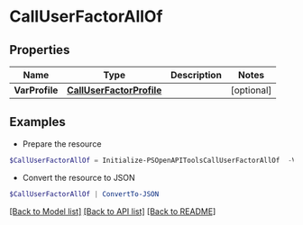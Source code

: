 # CallUserFactorAllOf
## Properties

Name | Type | Description | Notes
------------ | ------------- | ------------- | -------------
**VarProfile** | [**CallUserFactorProfile**](CallUserFactorProfile.md) |  | [optional] 

## Examples

- Prepare the resource
```powershell
$CallUserFactorAllOf = Initialize-PSOpenAPIToolsCallUserFactorAllOf  -VarProfile null
```

- Convert the resource to JSON
```powershell
$CallUserFactorAllOf | ConvertTo-JSON
```

[[Back to Model list]](../README.md#documentation-for-models) [[Back to API list]](../README.md#documentation-for-api-endpoints) [[Back to README]](../README.md)

